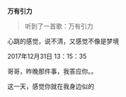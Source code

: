 
**万有引力**

> 听到了一首歌：万有引力

心跳的感觉，说不清，又感觉不像是梦境

2017年12月31日 13：15：35

哥哥，昨晚那件事，我答应你。。

这一天，感觉你就在我身边似的
